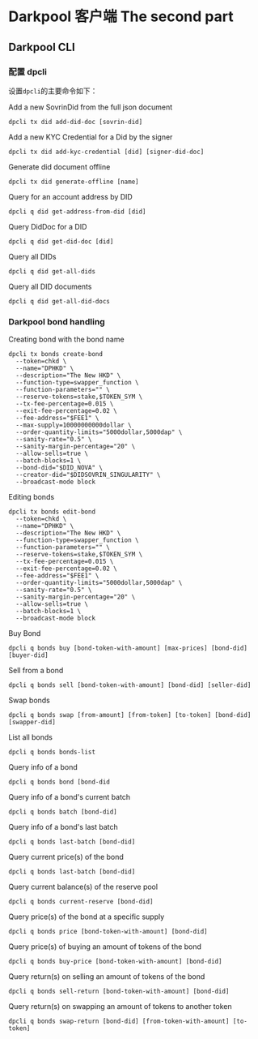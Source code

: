 

# Darkpool 客户端 The second part

## Darkpool CLI


### 配置 dpcli

设置`dpcli`的主要命令如下：

Add a new SovrinDid from the full json document
```shell script
dpcli tx did add-did-doc [sovrin-did]
```

Add a new KYC Credential for a Did by the signer
```shell script
dpcli tx did add-kyc-credential [did] [signer-did-doc]
```

Generate did document offline
```shell script
dpcli tx did generate-offline [name]
```

Query for an account address by DID
```shell script
dpcli q did get-address-from-did [did]
```

Query DidDoc for a DID
```shell script
dpcli q did get-did-doc [did]
```

Query all DIDs
```shell script
dpcli q did get-all-dids
```

Query all DID documents
```shell script
dpcli q did get-all-did-docs
```



### Darkpool bond handling

Creating bond with the bond name
```shell script
dpcli tx bonds create-bond
  --token=chkd \
  --name="DPHKD" \
  --description="The New HKD" \
  --function-type=swapper_function \
  --function-parameters="" \
  --reserve-tokens=stake,$TOKEN_SYM \
  --tx-fee-percentage=0.015 \
  --exit-fee-percentage=0.02 \
  --fee-address="$FEE1" \
  --max-supply=10000000000dollar \
  --order-quantity-limits="5000dollar,5000dap" \
  --sanity-rate="0.5" \
  --sanity-margin-percentage="20" \
  --allow-sells=true \
  --batch-blocks=1 \
  --bond-did="$DID_NOVA" \
  --creator-did="$DIDSOVRIN_SINGULARITY" \
  --broadcast-mode block

```

Editing bonds
```shell script
dpcli tx bonds edit-bond
  --token=chkd \
  --name="DPHKD" \
  --description="The New HKD" \
  --function-type=swapper_function \
  --function-parameters="" \
  --reserve-tokens=stake,$TOKEN_SYM \
  --tx-fee-percentage=0.015 \
  --exit-fee-percentage=0.02 \
  --fee-address="$FEE1" \
  --order-quantity-limits="5000dollar,5000dap" \
  --sanity-rate="0.5" \
  --sanity-margin-percentage="20" \
  --allow-sells=true \
  --batch-blocks=1 \
  --broadcast-mode block

```

Buy Bond
```shell script
dpcli q bonds buy [bond-token-with-amount] [max-prices] [bond-did] [buyer-did]
```

Sell from a bond
```shell script
dpcli q bonds sell [bond-token-with-amount] [bond-did] [seller-did]
```

Swap bonds
```shell script
dpcli q bonds swap [from-amount] [from-token] [to-token] [bond-did] [swapper-did]
```


List all bonds
```shell script
dpcli q bonds bonds-list
```

Query info of a bond
```shell script
dpcli q bonds bond [bond-did
```

Query info of a bond's current batch
```shell script
dpcli q bonds batch [bond-did]
```

Query info of a bond's last batch
```shell script
dpcli q bonds last-batch [bond-did]
```

Query current price(s) of the bond
```shell script
dpcli q bonds last-batch [bond-did]
```

Query current balance(s) of the reserve pool
```shell script
dpcli q bonds current-reserve [bond-did]
```

Query price(s) of the bond at a specific supply
```shell script
dpcli q bonds price [bond-token-with-amount] [bond-did]
```

Query price(s) of buying an amount of tokens of the bond
```shell script
dpcli q bonds buy-price [bond-token-with-amount] [bond-did]
```

Query return(s) on selling an amount of tokens of the bond
```shell script
dpcli q bonds sell-return [bond-token-with-amount] [bond-did]
```

Query return(s) on swapping an amount of tokens to another token
```shell script
dpcli q bonds swap-return [bond-did] [from-token-with-amount] [to-token]
```


